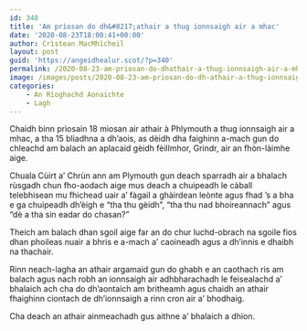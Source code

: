 ```yaml
---
id: 340
title: 'Am prìosan do dh&#8217;athair a thug ionnsaigh air a mhac'
date: '2020-08-23T18:00:41+00:00'
author: Crìstean MacMhìcheil
layout: post
guid: 'https://angeidhealur.scot/?p=340'
permalink: /2020-08-23-am-priosan-do-dhathair-a-thug-ionnsaigh-air-a-mhac/
image: /images/posts/2020-08-23-am-priosan-do-dh-athair-a-thug-ionnsaigh-air-a-mhac-scaled.webp
categories:
    - An Rìoghachd Aonaichte
    - Lagh
---
```


Chaidh binn prìosain 18 mìosan air athair à Phlymouth a thug ionnsaigh air a mhac, a tha 15 bliadhna a dh’aois, as dèidh dha faighinn a-mach gun do chleachd am balach an aplacaid gèidh fèillmhor, Grindr, air an fhòn-làimhe aige.

Chuala Cùirt a’ Chrùn ann am Plymouth gun deach sparradh air a bhalach rùsgadh chun fho-aodach aige mus deach a chuipeadh le càball telebhisean mu fhichead uair a’ fàgail a ghàirdean leònte agus fhad ’s a bha e ga chuipeadh dh’èigh e “tha thu gèidh”, “tha thu nad bhoireannach” agus “dè a tha sin eadar do chasan?”

Theich am balach dhan sgoil aige far an do chur luchd-obrach na sgoile fios dhan phoileas nuair a bhris e a-mach a’ caoineadh agus a dh’innis e dhaibh na thachair.

Rinn neach-lagha an athair argamaid gun do ghabh e an caothach ris am balach agus nach robh an ionnsaigh air adhbharachadh le feisealachd a’ bhalaich ach cha do dh’aontaich am britheamh agus chaidh an athair fhaighinn ciontach de dh’ionnsaigh a rinn cron air a’ bhodhaig.

Cha deach an athair ainmeachadh gus aithne a’ bhalaich a dhìon.

